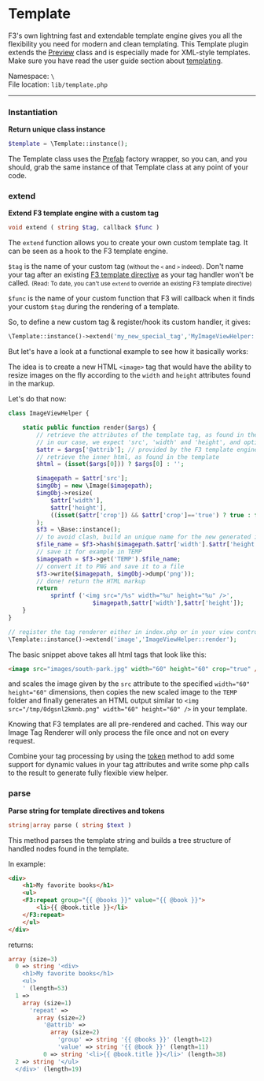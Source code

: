 # Template

F3's own lightning fast and extendable template engine gives you all the flexibility you need for modern and clean templating.
This Template plugin extends the [Preview](preview) class and is especially made for XML-style templates.
Make sure you have read the user guide section about [templating](views-and-templates#a-quick-look-at-the-f3-template-language).

Namespace: `\` <br>
File location: `lib/template.php`

---

### Instantiation

**Return unique class instance**

```php
$template = \Template::instance();
```

The Template class uses the [Prefab](prefab-registry) factory wrapper, so you can, and you should, grab the same instance of that Template class at any point of your code.


### extend

**Extend F3 template engine with a custom tag**

```php
void extend ( string $tag, callback $func )
```

The `extend` function allows you to create your own custom template tag. It can be seen as a hook to the F3 template engine.

`$tag` is the name of your custom tag <small>(without the `<` and `>` indeed)</small>. Don't name your tag after an existing [F3 template directive](quick-reference#include) as your tag handler won't be called. <small>(Read: To date, you can't use `extend` to override an existing F3 template directive)</small>

`$func` is the name of your custom function that F3 will callback when it finds your custom `$tag` during the rendering of a template.

So, to define a new custom tag & register/hook its custom handler, it gives:

```php
\Template::instance()->extend('my_new_special_tag','MyImageViewHelper::my_tag_renderer');
```

But let's have a look at a functional example to see how it basically works:

The idea is to create a new HTML `<image>` tag that would have the ability to resize images on the fly according to the `width` and `height` attributes found in the markup.

Let's do that now:

```php
class ImageViewHelper {

	static public function render($args) {
		// retrieve the attributes of the template tag, as found in the template
		// in our case, we expect 'src', 'width' and 'height', and optionally 'crop'
		$attr = $args['@attrib']; // provided by the F3 template engine
		// retrieve the inner html, as found in the template
		$html = (isset($args[0])) ? $args[0] : '';

		$imagepath = $attr['src'];
		$imgObj = new \Image($imagepath);
		$imgObj->resize(
			$attr['width'],
			$attr['height'],
			((isset($attr['crop']) && $attr['crop']=='true') ? true : false)
		);
		$f3 = \Base::instance();
		// to avoid clash, build an unique name for the new generated image
		$file_name = $f3->hash($imagepath.$attr['width'].$attr['height']).'.png';
		// save it for example in TEMP
		$imagepath = $f3->get('TEMP').$file_name;
		// convert it to PNG and save it to a file
		$f3->write($imagepath, $imgObj->dump('png'));
		// done! return the HTML markup
		return
			sprintf ('<img src="/%s" width="%u" height="%u" />',
						$imagepath,$attr['width'],$attr['height']);
	}
}

// register the tag renderer either in index.php or in your view controller
\Template::instance()->extend('image','ImageViewHelper::render');
```

The basic snippet above takes all html tags that look like this:

```html
<image src="images/south-park.jpg" width="60" height="60" crop="true" />
```

and scales the image given by the `src` attribute to the specified `width="60" height="60"` dimensions, then copies the new scaled image to the `TEMP` folder and finally generates an HTML output similar to `<img src="/tmp/0dgsnl2kmnb.png" width="60" height="60" />` in your template.

Knowing that F3 templates are all pre-rendered and cached. This way our Image Tag Renderer will only process the file once and not on every request.

Combine your tag processing by using the [token](preview#token) method to add some support for dynamic values in your tag attributes and write some php calls to the result to generate fully flexible view helper.


### parse

**Parse string for template directives and tokens**

```php
string|array parse ( string $text )
```

This method parses the template string and builds a tree structure of handled nodes found in the template.

In example:


```html
<div>
	<h1>My favorite books</h1>
	<ul>
	<F3:repeat group="{{ @books }}" value="{{ @book }}">
		<li>{{ @book.title }}</li>
	</F3:repeat>
	</ul>
</div>
```

returns:

```php
array (size=3)
  0 => string '<div>
	<h1>My favorite books</h1>
	<ul>
	' (length=53)
  1 =>
	array (size=1)
	  'repeat' =>
		array (size=2)
		  '@attrib' =>
			array (size=2)
			  'group' => string '{{ @books }}' (length=12)
			  'value' => string '{{ @book }}' (length=11)
		  0 => string '<li>{{ @book.title }}</li>' (length=38)
  2 => string '</ul>
  </div>' (length=19)
```